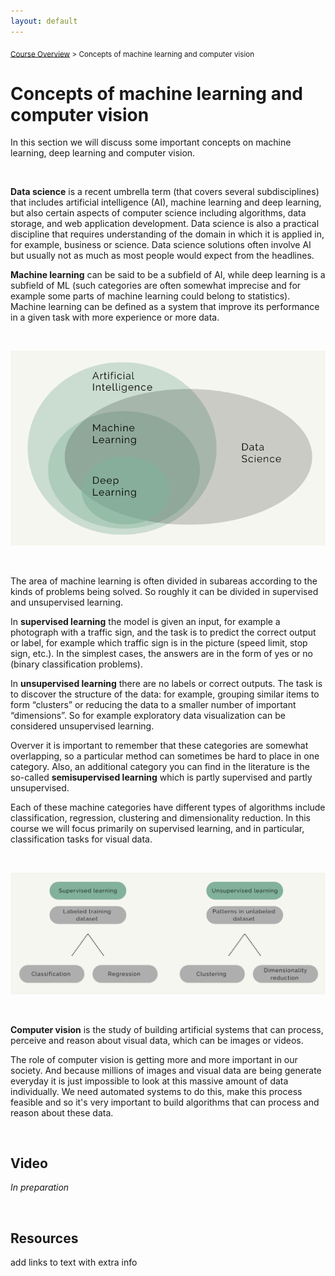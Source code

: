 ```yaml
---
layout: default
---
```


<sub>[Course Overview](index.md) > Concepts of machine learning and computer vision</sub>

# Concepts of machine learning and computer vision

In this section we will discuss some important concepts on machine learning, deep learning and computer vision.

 
<br/>

**Data science** is a recent umbrella term (that covers several subdisciplines) that includes artificial intelligence (AI), machine learning and deep learning, but also certain aspects of computer science including algorithms, data storage, and web application development. Data science is also a practical discipline that requires understanding of the domain in which it is applied in, for example, business or science. Data science solutions often involve AI but usually not as much as most people would expect from the headlines.

**Machine learning** can be said to be a subfield of AI, while deep learning is a subfield of ML (such categories are often somewhat imprecise and for example some parts of machine learning could belong to statistics). Machine learning can be defined as a system that improve its performance in a given task with more experience or more data.


<br/>

![concepts](./images/2-ML-concepts/concepts.png)

<br/>

The area of machine learning is often divided in subareas according to the kinds of problems being solved. So roughly it can be divided in supervised and unsupervised learning.

In **supervised learning** the model is given an input, for example a photograph with a traffic sign, and the task is to predict the correct output or label, for example which traffic sign is in the picture (speed limit, stop sign, etc.). In the simplest cases, the answers are in the form of yes or no (binary classification problems).

In **unsupervised learning** there are no labels or correct outputs. The task is to discover the structure of the data: for example, grouping similar items to form “clusters” or reducing the data to a smaller number of important “dimensions”. So for example exploratory data visualization can be considered unsupervised learning.

Overver it is important to remember that these categories are somewhat overlapping, so a particular method can sometimes be hard to place in one category. Also, an additional category you can find in the literature is the so-called **semisupervised learning** which is partly supervised and partly unsupervised.

Each of these machine categories have different types of algorithms include classification, regression, clustering and dimensionality reduction. In this course we will focus primarily on supervised learning, and in particular, classification tasks for visual data. 


<br/>

![ML-areas](./images/2-ML-concepts/ML_areas.png)

<br/>

**Computer vision** is the study of building artificial systems that can process, perceive and reason about visual data, which can be images or videos.

The role of computer vision is getting more and more important in our society. And because millions of images and visual data are being generate everyday it is just impossible to look at this massive amount of data individually. We need automated systems to do this, make this process feasible and so it's very important to build algorithms that can process and reason about these data. 


<br/>

 ## Video

_In preparation_

<br/>

## Resources

add links to text with extra info
